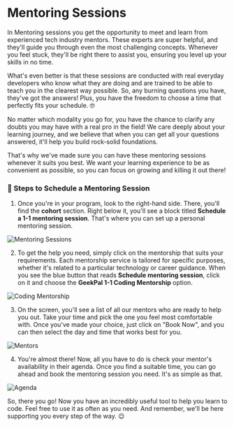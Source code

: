 # Mentoring Sessions

In Mentoring sessions you get the opportunity to meet and learn from experienced tech industry mentors. These experts are super helpful, and they'll guide you through even the most challenging concepts. Whenever you feel stuck, they'll be right there to assist you, ensuring you level up your skills in no time.

What's even better is that these sessions are conducted with real everyday developers who know what they are doing and are trained to be able to teach you in the clearest way possible. So, any burning questions you have, they've got the answers! Plus, you have the freedom to choose a time that perfectly fits your schedule. 🤓

No matter which modality you go for, you have the chance to clarify any doubts you may have with a real pro in the field! We care deeply about your learning journey, and we believe that when you can get all your questions answered, it'll help you build rock-solid foundations.

That's why we've made sure you can have these mentoring sessions whenever it suits you best. We want your learning experience to be as convenient as possible, so you can focus on growing and killing it out there!

### 📆 Steps to Schedule a Mentoring Session

1. Once you're in your program, look to the right-hand side. There, you'll find the **cohort** section. Right below it, you'll see a block titled **Schedule a 1-1 mentoring session**. That's where you can set up a personal mentoring session.

![Mentoring Sessions](https://breathecode.herokuapp.com/v1/media/file/mentoring-sessions-png?raw=true)

2. To get the help you need, simply click on the mentorship that suits your requirements. Each mentorship service is tailored for specific purposes, whether it's related to a particular technology or career guidance. When you see the blue button that reads **Schedule mentoring session**, click on it and choose the **GeekPal 1-1 Coding Mentorship** option.

![Coding Mentorship](https://breathecode.herokuapp.com/v1/media/file/coding-mentorship-png?raw=true)

3. On the screen, you'll see a list of all our mentors who are ready to help you out. Take your time and pick the one you feel most comfortable with. Once you've made your choice, just click on "Book Now", and you can then select the day and time that works best for you.

![Mentors](https://breathecode.herokuapp.com/v1/media/file/mentors-png?raw=true)

4. You're almost there! Now, all you have to do is check your mentor's availability in their agenda. Once you find a suitable time, you can go ahead and book the mentoring session you need. It's as simple as that.

![Agenda](https://breathecode.herokuapp.com/v1/media/file/agenda-png?raw=true)

So, there you go! Now you have an incredibly useful tool to help you learn to code. Feel free to use it as often as you need. And remember, we'll be here supporting you every step of the way. 😉




